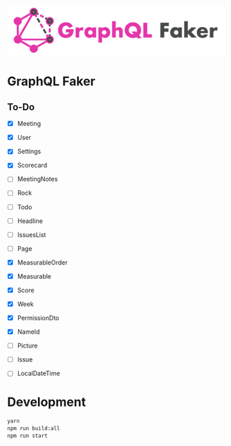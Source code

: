 ![GraphQL Faker logo](./docs/faker-logo-text.png)

# GraphQL Faker
## To-Do
- [x] Meeting
- [x] User
- [x] Settings
- [x] Scorecard
- [ ] MeetingNotes
- [ ] Rock
- [ ] Todo
- [ ] Headline
- [ ] IssuesList
- [ ] Page
- [x] MeasurableOrder
- [x] Measurable
- [x] Score
- [x] Week
- [x] PermissionDto
- [x] NameId
- [ ] Picture
- [ ] Issue
- [ ] LocalDateTime


# Development

```sh
yarn
npm run build:all
npm run start
```
